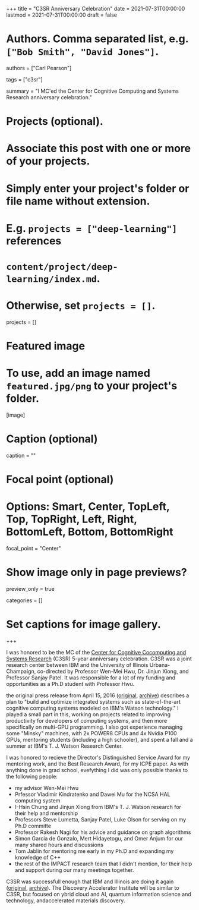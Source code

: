 +++
title = "C3SR Anniversary Celebration"
date = 2021-07-31T00:00:00
lastmod = 2021-07-31T00:00:00
draft = false

# Authors. Comma separated list, e.g. `["Bob Smith", "David Jones"]`.
authors = ["Carl Pearson"]

tags = ["c3sr"]

summary = "I MC'ed the Center for Cognitive Computing and Systems Research anniversary celebration."

# Projects (optional).
#   Associate this post with one or more of your projects.
#   Simply enter your project's folder or file name without extension.
#   E.g. `projects = ["deep-learning"]` references 
#   `content/project/deep-learning/index.md`.
#   Otherwise, set `projects = []`.
projects = []

# Featured image
# To use, add an image named `featured.jpg/png` to your project's folder. 
[image]
  # Caption (optional)
  caption = ""

  # Focal point (optional)
  # Options: Smart, Center, TopLeft, Top, TopRight, Left, Right, BottomLeft, Bottom, BottomRight
  focal_point = "Center"

  # Show image only in page previews?
  preview_only = true


categories = []

# Set captions for image gallery.


+++

I was honored to be the MC of the [Center for Cognitive Cocomputing and Systems Research](c3sr.com) (C3SR) 5-year anniversary celebration.
C3SR was a joint research center between IBM and the University of Illinois Urbana-Champaign, co-directed by Professor Wen-Mei Hwu, Dr. Jinjun Xiong, and Professor Sanjay Patel.
It was responsible for a lot of my funding and opportunities as a Ph.D student with Professor Hwu.


the original press release from April 15, 2016 ([original](https://newsroom.ibm.com/2016-04-15-IBM-and-the-University-of-Illinois-to-Pioneer-Next-Generation-Cognitive-Computing-Systems,1), [archive](https://web.archive.org/web/20210731200444/https://newsroom.ibm.com/2016-04-15-IBM-and-the-University-of-Illinois-to-Pioneer-Next-Generation-Cognitive-Computing-Systems,1)) describes a plan to "build and optimize integrated systems such as state-of-the-art cognitive computing systems modeled on IBM's Watson technology." I played a small part in this, working on projects related to improving productivity for developers of computing systems, and then more specifically on multi-GPU programming.
I also got experience managing some "Minsky" machines, with 2x POWER8 CPUs and 4x Nvidia P100 GPUs, mentoring students (including a high schooler), and spent a fall and a summer at IBM's T. J. Watson Research Center.

I was honored to recieve the Director's Distinguished Service Award for my mentoring work, and the Best Research Award, for my ICPE paper.
As with anything done in grad school, evefything I did was only possible thanks to the following people:
* my advisor Wen-Mei Hwu
* Prfessor Vladimir Kindratenko and Dawei Mu for the NCSA HAL computing system
* I-Hsin Chung and Jinjun Xiong from IBM's T. J. Watson research for their help and mentorship
* Professors Steve Lumetta, Sanjay Patel, Luke Olson for serving on my Ph.D committe
* Professor Rakesh Nagi for his advice and guidance on graph algorithms
* Simon Garcia de Gonzalo, Mert Hidayetogu, and Omer Anjum for our many shared hours and discussions
* Tom Jablin for mentoring me early in my Ph.D and expanding my knowledge of C++
* the rest of the IMPACT research team that I didn't mention, for their help and support during our many meetings together.


C3SR was successfull enough that IBM and Illinois are doing it again ([original](https://newsroom.ibm.com/2021-05-26-IBM-and-the-University-of-Illinois-Urbana-Champaign-Plan-to-Launch-New-Discovery-Accelerator-Institute), [archive](https://web.archive.org/web/20210731200206/https://newsroom.ibm.com/2021-05-26-IBM-and-the-University-of-Illinois-Urbana-Champaign-Plan-to-Launch-New-Discovery-Accelerator-Institute)).
The Discovery Accelerator Institute will be similar to C3SR, but focused on  ybrid cloud and AI, quantum information science and technology, andaccelerated materials discovery.
